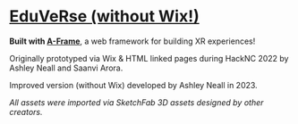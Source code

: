 # [EduVeRse (without Wix!)](https://eduverse.glitch.me)

**Built with [A-Frame](https://aframe.io)**, a web framework for building XR experiences!

Originally prototyped via Wix & HTML linked pages during HackNC 2022 by Ashley Neall and Saanvi Arora.

Improved version (without Wix) developed by Ashley Neall in 2023.

*All assets were imported via SketchFab 3D assets designed by other creators.*
